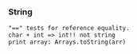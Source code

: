 ### String
    "==" tests for reference equality.
    char + int => int!! not string
    print array: Arrays.toString(arr)